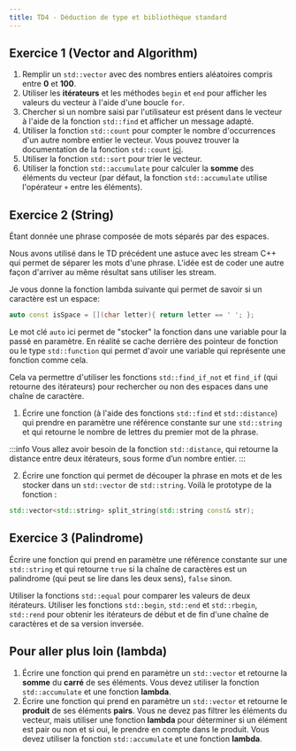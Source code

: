 ```yaml
---
title: TD4 - Déduction de type et bibliothèque standard
---
```


## Exercice 1 (Vector and Algorithm)

1. Remplir un `std::vector` avec des nombres entiers aléatoires compris entre **0** et **100**.
2. Utiliser les **itérateurs** et les méthodes `begin` et `end` pour afficher les valeurs du vecteur à l'aide d'une boucle `for`.
3. Chercher si un nombre saisi par l'utilisateur est présent dans le vecteur à l'aide de la fonction `std::find` et afficher un message
   adapté.
4. Utiliser la fonction `std::count` pour compter le nombre d'occurrences d'un autre nombre entier le vecteur.
Vous pouvez trouver la documentation de la fonction `std::count` [ici](https://en.cppreference.com/w/cpp/algorithm/count).
5. Utiliser la fonction `std::sort` pour trier le vecteur.
6. Utiliser la fonction `std::accumulate` pour calculer la **somme** des éléments du vecteur (par défaut, la fonction `std::accumulate` utilise l'opérateur `+` entre les éléments).

## Exercice 2 (String)

Étant donnée une phrase composée de mots séparés par des espaces.

Nous avons utilisé dans le TD précédent une astuce avec les stream C++ qui permet de séparer les mots d'une phrase. L'idée est de coder une autre façon d'arriver au même résultat sans utiliser les stream.

Je vous donne la fonction lambda suivante qui permet de savoir si un caractère est un espace:
```cpp
auto const isSpace = [](char letter){ return letter == ' '; };
```

Le mot clé `auto` ici permet de "stocker" la fonction dans une variable pour la passé en paramètre. En réalité se cache derrière des pointeur de fonction ou le type `std::function` qui permet d'avoir une variable qui représente une fonction comme cela. 

Cela va permettre d'utiliser les fonctions `std::find_if_not` et `find_if` (qui retourne des itérateurs) pour rechercher ou non des espaces dans une chaîne de caractère.

1. Écrire une fonction (à l'aide des fonctions `std::find` et `std::distance`) qui prendre en paramètre une référence constante sur une `std::string` et qui retourne le nombre de lettres du premier mot de la phrase.

:::info
Vous allez avoir besoin de la fonction `std::distance`, qui retourne la distance entre deux itérateurs, sous forme d’un nombre entier.
:::

2. Écrire une fonction qui permet de découper la phrase en mots et de les stocker dans un `std::vector` de `std::string`.
Voilà le prototype de la fonction :

```cpp
std::vector<std::string> split_string(std::string const& str);
```

## Exercice 3 (Palindrome)

Écrire une fonction qui prend en paramètre une référence constante sur une `std::string` et qui retourne `true` si la chaîne de caractères est un palindrome (qui peut se lire dans les deux sens), `false` sinon.

Utiliser la fonctions `std::equal` pour comparer les valeurs de deux itérateurs.
Utiliser les fonctions `std::begin`, `std::end`  et `std::rbegin`, `std::rend` pour obtenir les itérateurs de début et de fin d'une chaîne de caractères et de sa version inversée.

## Pour aller plus loin (lambda)

1. Écrire une fonction qui prend en paramètre un `std::vector` et retourne la **somme** du **carré** de ses éléments. Vous devez utiliser la fonction `std::accumulate` et une fonction **lambda**.
2. Écrire une fonction qui prend en paramètre un `std::vector` et retourne le **produit** de ses éléments **pairs**. Vous ne devez pas filtrer les éléments du vecteur, mais utiliser une fonction **lambda** pour déterminer si un élément est pair ou non et si oui, le prendre en compte dans le produit. Vous devez utiliser la fonction `std::accumulate` et une fonction **lambda**.